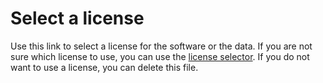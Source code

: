 # Select a license

Use this link to select a license for the software or the data. If you are not sure which license to use, you can use the [license selector](https://ufal.github.io/public-license-selector/). If you do not want to use a license, you can delete this file.
